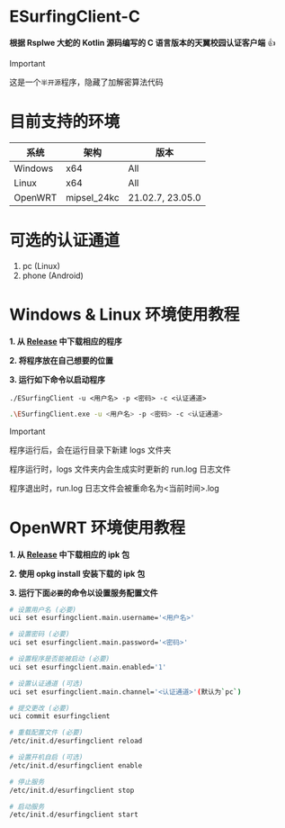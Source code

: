 # ESurfingClient-C

**根据 Rsplwe 大蛇的 Kotlin 源码编写的 C 语言版本的天翼校园认证客户端** :+1:

> [!IMPORTANT]
> 这是一个`半开源`程序，隐藏了加解密算法代码

# 目前支持的环境

|系统|架构|版本|
|----|----|----|
|Windows|x64|All|
|Linux|x64|All|
|OpenWRT|mipsel_24kc|21.02.7, 23.05.0|

# 可选的认证通道

1. pc (Linux)
2. phone (Android)

# Windows & Linux 环境使用教程

**1. 从 [Release](https://github.com/BadGhost520/ESurfingClient-CVersion/releases) 中下载相应的程序**

**2. 将程序放在自己想要的位置**

**3. 运行如下命令以启动程序**

```shell
./ESurfingClient -u <用户名> -p <密码> -c <认证通道>
```

```bash
.\ESurfingClient.exe -u <用户名> -p <密码> -c <认证通道>
```

> [!IMPORTANT]
> 程序运行后，会在运行目录下新建 logs 文件夹
> 
> 程序运行时，logs 文件夹内会生成实时更新的 run.log 日志文件
> 
> 程序退出时，run.log 日志文件会被重命名为<当前时间>.log

# OpenWRT 环境使用教程

**1. 从 [Release](https://github.com/BadGhost520/ESurfingClient-CVersion/releases) 中下载相应的 ipk 包**

**2. 使用 opkg install 安装下载的 ipk 包**

**3. 运行下面`必要`的命令以设置服务配置文件**

```bash
# 设置用户名 (必要)
uci set esurfingclient.main.username='<用户名>'
```
```bash
# 设置密码 (必要)
uci set esurfingclient.main.password='<密码>'
```
```bash
# 设置程序是否能被启动 (必要)
uci set esurfingclient.main.enabled='1'
```
```bash
# 设置认证通道 (可选)
uci set esurfingclient.main.channel='<认证通道>'(默认为`pc`)
```
```bash
# 提交更改 (必要)
uci commit esurfingclient
```
```bash
# 重载配置文件 (必要)
/etc/init.d/esurfingclient reload
```
```bash
# 设置开机自启 (可选)
/etc/init.d/esurfingclient enable
```
```bash
# 停止服务
/etc/init.d/esurfingclient stop
```
```bash
# 启动服务
/etc/init.d/esurfingclient start
```

